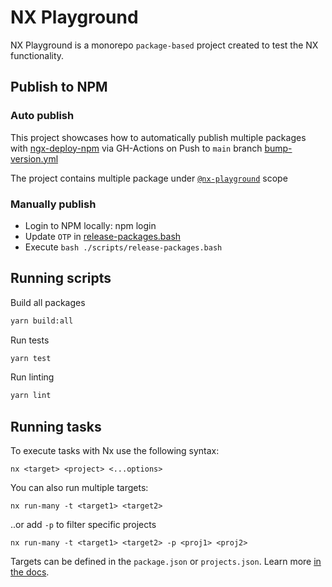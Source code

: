 # NX Playground

NX Playground is a monorepo `package-based` project created to test the NX functionality.


## Publish to NPM

### Auto publish
This project showcases how to automatically publish multiple packages with [ngx-deploy-npm](https://www.npmjs.com/package/ngx-deploy-npm) via GH-Actions on Push to `main` branch [bump-version.yml](./.github/workflows/bump-version.yml)

The project contains multiple package under [`@nx-playground`](https://www.npmjs.com/org/nx-playground) scope

### Manually publish
- Login to NPM locally: npm login
- Update `OTP` in [release-packages.bash](./scripts/release-packages.bash)
- Execute `bash ./scripts/release-packages.bash`
## Running scripts

Build all packages

```bash
yarn build:all
```

Run tests
```bash
yarn test
```

Run linting

```bash
yarn lint
```

## Running tasks

To execute tasks with Nx use the following syntax:

```
nx <target> <project> <...options>
```

You can also run multiple targets:

```
nx run-many -t <target1> <target2>
```

..or add `-p` to filter specific projects

```
nx run-many -t <target1> <target2> -p <proj1> <proj2>
```

Targets can be defined in the `package.json` or `projects.json`. Learn more [in the docs](https://nx.dev/core-features/run-tasks).
